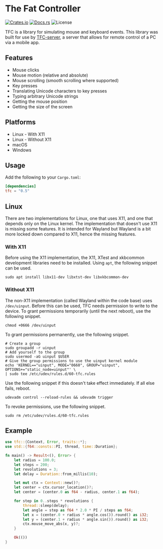# The Fat Controller

[![Crates.io](https://img.shields.io/crates/v/tfc)](https://crates.io/crates/tfc)
[![Docs.rs](https://docs.rs/tfc/badge.svg)](https://docs.rs/tfc)
![License](https://img.shields.io/crates/l/tfc)

TFC is a library for simulating mouse and keyboard events. This library was
built for use by [TFC-server](https://crates.io/crates/tfc-server), a server
that allows for remote control of a PC via a mobile app.

## Features

- Mouse clicks
- Mouse motion (relative and absolute)
- Mouse scrolling (smooth scrolling where supported)
- Key presses
- Translating Unicode characters to key presses
- Typing arbitrary Unicode strings
- Getting the mouse position
- Getting the size of the screen

## Platforms

- Linux - With X11
- Linux - Without X11
- macOS
- Windows

## Usage

Add the following to your `Cargo.toml`:

```toml
[dependencies]
tfc = "0.5"
```

## Linux

There are two implementations for Linux, one that uses X11, and one that depends
only on the Linux kernel. The implementation that doesn't use X11 is missing
some features. It is intended for Wayland but Wayland is a bit more locked down
compared to X11, hence the missing features.

### With X11

Before using the X11 implementation, the X11, XTest and xkbcommon development
libraries need to be installed. Using `apt`, the following snippet can be used.

```shell
sudo apt install libx11-dev libxtst-dev libxkbcommon-dev
```

### Without X11

The non-X11 implementation (called Wayland within the code base) uses
`/dev/uinput`. Before this can be used, TFC needs permission to write to the
device. To grant permissions temporarily (until the next reboot), use the
following snippet.

```shell
chmod +0666 /dev/uinput
```

To grant permissions permanently, use the following snippet.

```shell
# Create a group
sudo groupadd -r uinput
# Add yourself to the group
sudo usermod -aG uinput $USER
# Give the group permissions to use the uinput kernel module
echo 'KERNEL=="uinput", MODE="0660", GROUP="uinput", OPTIONS+="static_node=uinput"' \
| sudo tee /etc/udev/rules.d/60-tfc.rules
```

Use the following snippet if this doesn't take effect immediately. If all else
fails, reboot.

```shell
udevadm control --reload-rules && udevadm trigger
```

To revoke permissions, use the following snippet.

```shell
sudo rm /etc/udev/rules.d/60-tfc.rules
```

## Example

```rust
use tfc::{Context, Error, traits::*};
use std::{f64::consts::PI, thread, time::Duration};

fn main() -> Result<(), Error> {
    let radius = 100.0;
    let steps = 200;
    let revolutions = 3;
    let delay = Duration::from_millis(10);

    let mut ctx = Context::new()?;
    let center = ctx.cursor_location()?;
    let center = (center.0 as f64 - radius, center.1 as f64);

    for step in 0..steps * revolutions {
        thread::sleep(delay);
        let angle = step as f64 * 2.0 * PI / steps as f64;
        let x = (center.0 + radius * angle.cos()).round() as i32;
        let y = (center.1 + radius * angle.sin()).round() as i32;
        ctx.mouse_move_abs(x, y)?;
    }

    Ok(())
}
```
